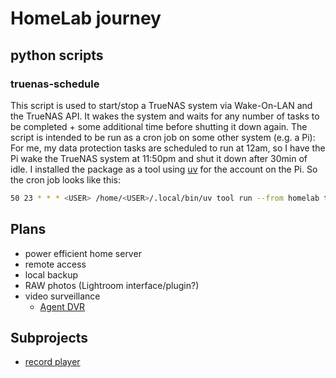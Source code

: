 # HomeLab journey
## python scripts
### truenas-schedule
This script is used to start/stop a TrueNAS system via Wake-On-LAN and the TrueNAS API.
It wakes the system and waits for any number of tasks to be completed + some additional time before shutting it down again.
The script is intended to be run as a cron job on some other system (e.g. a Pi):
For me, my data protection tasks are scheduled to run at 12am, so I have the Pi wake the TrueNAS system at 11:50pm and shut it down after 30min of idle. I installed the package as a tool using [uv](https://github.com/astral-sh/uv) for the <USER> account on the Pi. So the cron job looks like this:
```bash
50 23 * * * <USER> /home/<USER>/.local/bin/uv tool run --from homelab truenas-schedule --log /home/<USER>/truenas_primary.log --ip "<TRUENAS_IP>" --mac "<TRUENAS_MAC>" --api-key "<API_KEY>" --interval 60 --threshold 1800
```
## Plans

- power efficient home server
- remote access
- local backup
 - RAW photos (Lightroom interface/plugin?)
 - video surveillance
   - [Agent DVR](https://www.ispyconnect.com/docs/agent/about)

## Subprojects
- [record player](recordplayer.md)
